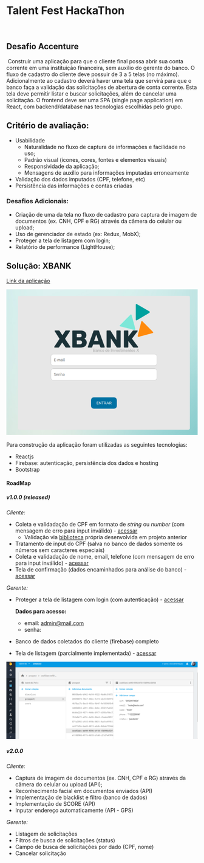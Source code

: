 # Talent Fest HackaThon
​
## Desafio Accenture
​
Construir uma aplicação para que o cliente final possa abrir sua conta corrente em
uma instituição financeira, sem auxílio do gerente do banco.
O fluxo de cadastro do cliente deve possuir de 3 a 5 telas (no máximo).
Adicionalmente ao cadastro deverá haver uma tela que servirá para que o banco faça
a validação das solicitações de abertura de conta corrente. Esta tela deve permitir
listar e buscar solicitações, além de cancelar uma solicitação.
O frontend deve ser uma SPA (single page application) em React, com
backend/database nas tecnologias escolhidas pelo grupo.

## Critério de avaliação:
* Usabilidade
  * Naturalidade no fluxo de captura de informações e facilidade no uso;
  * Padrão visual (ícones, cores, fontes e elementos visuais)
  * Responsividade da aplicação;
  * Mensagens de auxílio para informações imputadas erroneamente
* Validação dos dados imputados (CPF, telefone, etc)
* Persistência das informações e contas criadas

### Desafios Adicionais:
* Criação de uma da tela no fluxo de cadastro para captura de imagem de documentos (ex. CNH, CPF e RG) através da câmera do celular ou upload;
* Uso de gerenciador de estado (ex: Redux, MobX);
* Proteger a tela de listagem com login;
* Relatório de performance (LightHouse);

## Solução: XBANK

[Link da aplicação](https://talent-db-7fa1c.firebaseapp.com/)

![Screen XBank](imgs/image.png)

Para construção da aplicação foram utilizadas as seguintes tecnologias:

* Reactjs
* Firebase: autenticação, persistência dos dados e hosting
* Bootstrap

#### RoadMap
##### v1.0.0 (released)
*Cliente:*
* Coleta e validadação de CPF em formato de *string* ou *number* (com mensagem de erro para input inválido) - [acessar](https://talent-db-7fa1c.firebaseapp.com/)
  * Validação via [biblioteca](https://www.npmjs.com/package/gtech-cpf-validator) própria desenvolvida em projeto anterior
* Tratamento de input do CPF (salva no banco de dados somente os números sem caracteres especiais)
* Coleta e validadação de nome, email, telefone (com mensagem de erro para input inválido) - [acessar](https://talent-db-7fa1c.firebaseapp.com/customer-data)
* Tela de confirmação (dados encaminhados para análise do banco) - [acessar](https://talent-db-7fa1c.firebaseapp.com/confirmation)

*Gerente:*
* Proteger a tela de listagem com login (com autenticação) - [acessar](https://talent-db-7fa1c.firebaseapp.com/login)
    
    **Dados para acesso:**
    * email: admin@mail.com
    * senha: 
* Banco de dados coletados do cliente (firebase) completo
* Tela de listagem (parcialmente implementada) - [acessar](https://talent-db-7fa1c.firebaseapp.com/admin-dashboard)

![Banco de dados Firebase](imgs/firebase.png)

##### v2.0.0
*Cliente:*
* Captura de imagem de documentos (ex. CNH, CPF e RG) através da câmera do celular ou upload (API);
* Reconhecimento facial em documentos enviados (API)
* Implementação de blacklist e filtro (banco de dados)
* Implementação de SCORE (API)
* Inputar endereço automaticamente (API - GPS)

*Gerente:*
* Listagem de solicitações 
* Filtros de busca de solicitações (status)
* Campo de busca de solicitações por dado (CPF, nome)
* Cancelar solicitação
